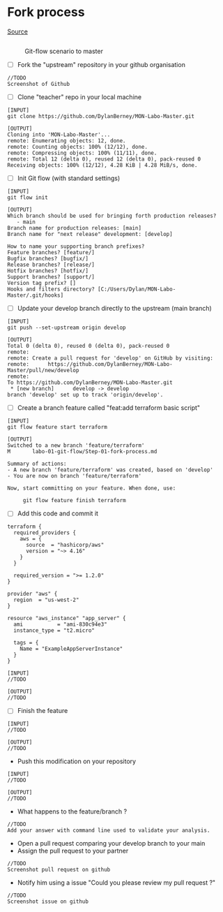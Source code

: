 # Fork process

[Source](https://docs.github.com/en/get-started/quickstart/fork-a-repo)

<figure><img src="../../.gitbook/assets/image (4).png" alt=""><figcaption><p>Git-flow scenario to master</p></figcaption></figure>

* [ ] Fork the "upstream" repository in your github organisation

```
//TODO
Screenshot of Github
```

* [ ] Clone "teacher" repo in your local machine

```
[INPUT]
git clone https://github.com/DylanBerney/MON-Labo-Master.git

[OUTPUT]
Cloning into 'MON-Labo-Master'...
remote: Enumerating objects: 12, done.
remote: Counting objects: 100% (12/12), done.
remote: Compressing objects: 100% (11/11), done.
remote: Total 12 (delta 0), reused 12 (delta 0), pack-reused 0
Receiving objects: 100% (12/12), 4.28 KiB | 4.28 MiB/s, done.

```

* [ ] Init Git flow (with standard settings)

```
[INPUT]
git flow init

[OUTPUT]
Which branch should be used for bringing forth production releases?
   - main
Branch name for production releases: [main]
Branch name for "next release" development: [develop]

How to name your supporting branch prefixes?
Feature branches? [feature/]
Bugfix branches? [bugfix/]
Release branches? [release/]
Hotfix branches? [hotfix/]
Support branches? [support/]
Version tag prefix? []
Hooks and filters directory? [C:/Users/Dylan/MON-Labo-Master/.git/hooks]
```

* [ ] Update your develop branch directly to the upstream (main branch)

```
[INPUT]
git push --set-upstream origin develop

[OUTPUT]
Total 0 (delta 0), reused 0 (delta 0), pack-reused 0
remote:
remote: Create a pull request for 'develop' on GitHub by visiting:
remote:      https://github.com/DylanBerney/MON-Labo-Master/pull/new/develop
remote:
To https://github.com/DylanBerney/MON-Labo-Master.git
 * [new branch]      develop -> develop
branch 'develop' set up to track 'origin/develop'.
```

* [ ] Create a branch feature called "feat:add terraform basic  script"

```
[INPUT]
git flow feature start terraform

[OUTPUT]
Switched to a new branch 'feature/terraform'
M       labo-01-git-flow/Step-01-fork-process.md

Summary of actions:
- A new branch 'feature/terraform' was created, based on 'develop'
- You are now on branch 'feature/terraform'

Now, start committing on your feature. When done, use:

     git flow feature finish terraform

```

* [ ] Add this code and commit it

```
terraform {
  required_providers {
    aws = {
      source  = "hashicorp/aws"
      version = "~> 4.16"
    }
  }

  required_version = ">= 1.2.0"
}

provider "aws" {
  region  = "us-west-2"
}

resource "aws_instance" "app_server" {
  ami           = "ami-830c94e3"
  instance_type = "t2.micro"

  tags = {
    Name = "ExampleAppServerInstance"
  }
}
```

```
[INPUT]
//TODO

[OUTPUT]
//TODO
```

* [ ] Finish the feature

```
[INPUT]
//TODO

[OUTPUT]
//TODO
```

* Push this modification on your repository

```
[INPUT]
//TODO

[OUTPUT]
//TODO
```

* What happens to the feature/branch ?

```
//TODO
Add your answer with command line used to validate your analysis.
```

* Open a pull request comparing your develop branch to your main
* Assign the pull request to your partner

```
//TODO
Screenshot pull request on github
```

* Notify him using a issue "Could you please review my pull request ?"

```
//TODO
Screenshot issue on github
```
